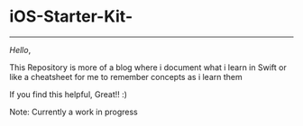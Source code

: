 # iOS-Starter-Kit-
---

_Hello_,

This Repository is more of a blog where i document what i learn in Swift or like a cheatsheet for me to remember concepts as i learn them

If you find this helpful, Great!! :)

Note: Currently a work in progress
